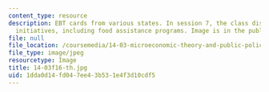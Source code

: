 ```yaml
---
content_type: resource
description: EBT cards from various states. In session 7, the class discussed anti-poverty
  initiatives, including food assistance programs. Image is in the public domain.
file: null
file_location: /coursemedia/14-03-microeconomic-theory-and-public-policy-fall-2016/1dda0d14fd047ee43b531e4f3d10cdf5_14-03f16-th.jpg
file_type: image/jpeg
resourcetype: Image
title: 14-03f16-th.jpg
uid: 1dda0d14-fd04-7ee4-3b53-1e4f3d10cdf5
---
```

